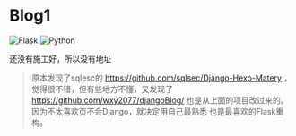 # Blog1

![Flask](https://img.shields.io/badge/Flask-1.1.4-brightgreen)
![Python](https://img.shields.io/badge/Python-3.10+-blue)

还没有施工好，所以没有地址

>原本发现了sqlesc的 https://github.com/sqlsec/Django-Hexo-Matery ，觉得很不错，但有些地方不懂，又发现了
https://github.com/wxy2077/djangoBlog/ 也是从上面的项目改过来的。因为不太喜欢页不会Django，就决定用自己最熟悉
也是最喜欢的Flask重构。

